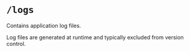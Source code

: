 # `/logs`

Contains application log files.

Log files are generated at runtime and typically excluded from version control.
